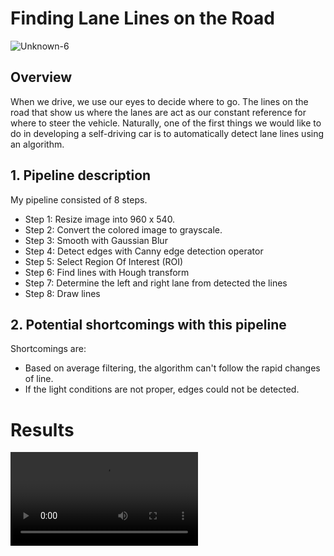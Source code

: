 # **Finding Lane Lines on the Road** 

![Unknown-6](https://user-images.githubusercontent.com/61292363/107556896-ffe9da80-6be9-11eb-87a8-e040cc802e3a.png)

Overview
---

When we drive, we use our eyes to decide where to go.  The lines on the road that show us where the lanes are act as our constant reference for where to steer the vehicle.  Naturally, one of the first things we would like to do in developing a self-driving car is to automatically detect lane lines using an algorithm.

## 1. Pipeline description
My pipeline consisted of 8 steps.

* Step 1: Resize image into 960 x 540.
* Step 2: Convert the colored image to grayscale.
* Step 3: Smooth with Gaussian Blur
* Step 4: Detect edges with Canny edge detection operator
* Step 5: Select Region Of Interest (ROI)
* Step 6: Find lines with Hough transform
* Step 7: Determine the left and right lane from detected the lines
* Step 8: Draw lines

## 2. Potential shortcomings with this pipeline
Shortcomings are:

* Based on average filtering, the algorithm can't follow the rapid changes of line.
* If the light conditions are not proper, edges could not be detected.

# Results

![github](https://user-images.githubusercontent.com/61292363/106393687-aa534800-6409-11eb-9518-b3a8ce1ba5df.mp4)
